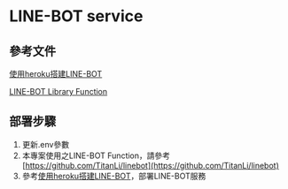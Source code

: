 # LINE-BOT service

## 參考文件
[使用heroku搭建LINE-BOT](https://titanli.gitbooks.io/linebot/content/)

[LINE-BOT Library Function](https://github.com/TitanLi/linebot)

## 部署步驟
1. 更新.env參數
2. 本專案使用之LINE-BOT Function，請參考[https://github.com/TitanLi/linebot](https://github.com/TitanLi/linebot)
3. 參考[使用heroku搭建LINE-BOT](https://titanli.gitbooks.io/linebot/content/)，部署LINE-BOT服務
